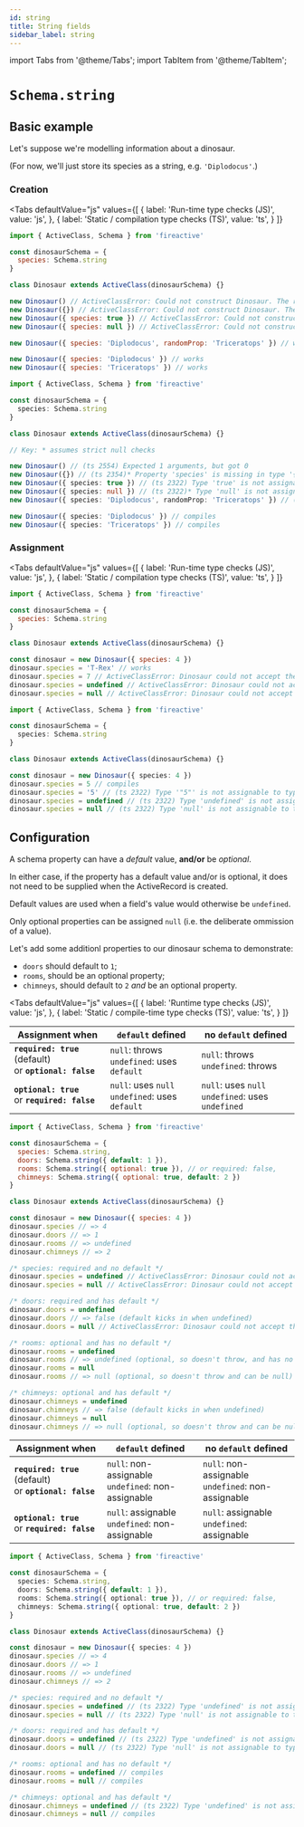 ```yaml
---
id: string
title: String fields
sidebar_label: string
---
```


import Tabs from '@theme/Tabs';
import TabItem from '@theme/TabItem';

# `Schema.string`

## Basic example
Let's suppose we're modelling information about a dinosaur.

(For now, we'll just store its species as a string, e.g. `'Diplodocus'`.)

### Creation
<Tabs
  defaultValue="js"
  values={[
    { label: 'Run-time type checks (JS)', value: 'js', },
    { label: 'Static / compilation type checks (TS)', value: 'ts', }
  ]}
>
<TabItem value='js'>

```js
import { ActiveClass, Schema } from 'fireactive'

const dinosaurSchema = {
  species: Schema.string
}

class Dinosaur extends ActiveClass(dinosaurSchema) {}

new Dinosaur() // ActiveClassError: Could not construct Dinosaur. The required property 'species' is missing
new Dinosaur({}) // ActiveClassError: Could not construct Dinosaur. The required property 'species' is missing
new Dinosaur({ species: true }) // ActiveClassError: Could not construct Dinosaur. The property 'species' is of the wrong type
new Dinosaur({ species: null }) // ActiveClassError: Could not construct Dinosaur. The property 'species' is of the wrong type

new Dinosaur({ species: 'Diplodocus', randomProp: 'Triceratops' }) // works (but randomProp gets ignored as it is not on the schema)

new Dinosaur({ species: 'Diplodocus' }) // works
new Dinosaur({ species: 'Triceratops' }) // works
```

</TabItem>
<TabItem value='ts'>

```ts
import { ActiveClass, Schema } from 'fireactive'

const dinosaurSchema = {
  species: Schema.string
}

class Dinosaur extends ActiveClass(dinosaurSchema) {}

// Key: * assumes strict null checks

new Dinosaur() // (ts 2554) Expected 1 arguments, but got 0
new Dinosaur({}) // (ts 2354)* Property 'species' is missing in type '{}' but required in...
new Dinosaur({ species: true }) // (ts 2322) Type 'true' is not assignable to type 'string'
new Dinosaur({ species: null }) // (ts 2322)* Type 'null' is not assignable to type 'string'
new Dinosaur({ species: 'Diplodocus', randomProp: 'Triceratops' }) // (ts 2345) Object literal may only specify known properties, and 'randomProp' does not exist in type...

new Dinosaur({ species: 'Diplodocus' }) // compiles
new Dinosaur({ species: 'Triceratops' }) // compiles
```

</TabItem>
</Tabs>

### Assignment
<Tabs
  defaultValue="js"
  values={[
    { label: 'Run-time type checks (JS)', value: 'js', },
    { label: 'Static / compilation type checks (TS)', value: 'ts', }
  ]}
>
<TabItem value='js'>

```js
import { ActiveClass, Schema } from 'fireactive'

const dinosaurSchema = {
  species: Schema.string
}

class Dinosaur extends ActiveClass(dinosaurSchema) {}

const dinosaur = new Dinosaur({ species: 4 })
dinosaur.species = 'T-Rex' // works
dinosaur.species = 7 // ActiveClassError: Dinosaur could not accept the value 7 (number) at path 'species'. The property 'species' is of the wrong type
dinosaur.species = undefined // ActiveClassError: Dinosaur could not accept the value undefined (undefined) at path 'species'. The required property 'species' is missing
dinosaur.species = null // ActiveClassError: Dinosaur could not accept the value null (object) at path 'species'. The property 'species' is of the wrong type
```

</TabItem>
<TabItem value='ts'>

```ts
import { ActiveClass, Schema } from 'fireactive'

const dinosaurSchema = {
  species: Schema.string
}

class Dinosaur extends ActiveClass(dinosaurSchema) {}

const dinosaur = new Dinosaur({ species: 4 })
dinosaur.species = 5 // compiles
dinosaur.species = '5' // (ts 2322) Type '"5"' is not assignable to type 'string'
dinosaur.species = undefined // (ts 2322) Type 'undefined' is not assignable to type 'string'
dinosaur.species = null // (ts 2322) Type 'null' is not assignable to type 'string'
```

</TabItem>
</Tabs>

## Configuration
A schema property can have a *default* value, **and/or** be *optional*.

In either case, if the property has a default value and/or is optional, it does not need to be supplied when the ActiveRecord is created.

Default values are used when a field's value would otherwise be `undefined`.

Only optional properties can be assigned `null` (i.e. the deliberate ommission of a value).

Let's add some additionl properties to our dinosaur schema to demonstrate:
* `doors` should default to `1`;
* `rooms`, should be an optional property;
* `chimneys`, should default to `2` *and* be an optional property.

<Tabs
  defaultValue="js"
  values={[
    { label: 'Runtime type checks (JS)', value: 'js', },
    { label: 'Static / compile-time type checks (TS)', value: 'ts', }
  ]}
>
<TabItem value='js'>

| Assignment when | `default` defined | no `default` defined |
|---|---|---|
| **`required: true`** (default) <br/> or **`optional: false`** | `null`: throws <br/> `undefined`: uses `default` | `null`: throws <br/> `undefined`: throws |
| **`optional: true`** <br/> or **`required: false`** | `null`: uses `null` <br/> `undefined`: uses `default` | `null`: uses `null` <br /> `undefined`: uses `undefined` |

```js
import { ActiveClass, Schema } from 'fireactive'

const dinosaurSchema = {
  species: Schema.string,
  doors: Schema.string({ default: 1 }),
  rooms: Schema.string({ optional: true }), // or required: false,
  chimneys: Schema.string({ optional: true, default: 2 })
}

class Dinosaur extends ActiveClass(dinosaurSchema) {}

const dinosaur = new Dinosaur({ species: 4 })
dinosaur.species // => 4
dinosaur.doors // => 1
dinosaur.rooms // => undefined
dinosaur.chimneys // => 2

/* species: required and no default */
dinosaur.species = undefined // ActiveClassError: Dinosaur could not accept the value undefined (undefined) at path 'species'. The required property 'species' is missing
dinosaur.species = null // ActiveClassError: Dinosaur could not accept the value null (object) at path 'species'. The property 'species' is of the wrong type

/* doors: required and has default */
dinosaur.doors = undefined
dinosaur.doors // => false (default kicks in when undefined)
dinosaur.doors = null // ActiveClassError: Dinosaur could not accept the value null (object) at path 'doors'. The property 'doors' is of the wrong type

/* rooms: optional and has no default */
dinosaur.rooms = undefined
dinosaur.rooms // => undefined (optional, so doesn't throw, and has no default to kick in)
dinosaur.rooms = null
dinosaur.rooms // => null (optional, so doesn't throw and can be null)

/* chimneys: optional and has default */
dinosaur.chimneys = undefined
dinosaur.chimneys // => false (default kicks in when undefined)
dinosaur.chimneys = null
dinosaur.chimneys // => null (optional, so doesn't throw and can be null)
```

</TabItem>
<TabItem value='ts'>

| Assignment when | `default` defined | no `default` defined |
|---|---|---|
| **`required: true`** (default) <br/> or **`optional: false`** | `null`: non-assignable <br/> `undefined`: non-assignable | `null`: non-assignable <br/> `undefined`: non-assignable |
| **`optional: true`** <br/> or **`required: false`** | `null`: assignable <br/> `undefined`: non-assignable | `null`: assignable <br /> `undefined`: assignable |

```ts
import { ActiveClass, Schema } from 'fireactive'

const dinosaurSchema = {
  species: Schema.string,
  doors: Schema.string({ default: 1 }),
  rooms: Schema.string({ optional: true }), // or required: false,
  chimneys: Schema.string({ optional: true, default: 2 })
}

class Dinosaur extends ActiveClass(dinosaurSchema) {}

const dinosaur = new Dinosaur({ species: 4 })
dinosaur.species // => 4
dinosaur.doors // => 1
dinosaur.rooms // => undefined
dinosaur.chimneys // => 2

/* species: required and no default */
dinosaur.species = undefined // (ts 2322) Type 'undefined' is not assignable to type 'string'
dinosaur.species = null // (ts 2322) Type 'null' is not assignable to type 'string'

/* doors: required and has default */
dinosaur.doors = undefined // (ts 2322) Type 'undefined' is not assignable to type 'string'
dinosaur.doors = null // (ts 2322) Type 'null' is not assignable to type 'string'

/* rooms: optional and has no default */
dinosaur.rooms = undefined // compiles
dinosaur.rooms = null // compiles

/* chimneys: optional and has default */
dinosaur.chimneys = undefined // (ts 2322) Type 'undefined' is not assignable to type 'string | null'
dinosaur.chimneys = null // compiles
```

</TabItem>
</Tabs>